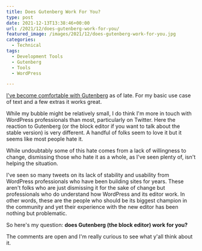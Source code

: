 ```yaml
---
title: Does Gutenberg Work For You?
type: post
date: 2021-12-13T13:38:46+00:00
url: /2021/12/does-gutenberg-work-for-you/
featured_image: /images/2021/12/does-gutenberg-work-for-you.jpg
categories:
  - Technical
tags:
  - Development Tools
  - Gutenberg
  - Tools
  - WordPress

---
```

[I've become comfortable with Gutenberg][1] as of late. For my basic use case of text and a few extras it works great.

While my bubble might be relatively small, I do think I'm more in touch with WordPress professionals than most, particularly on Twitter. Here the reaction to Gutenberg (or the block editor if you want to talk about the stable version) is very different. A handful of folks seem to love it but it seems like most people hate it.

While undoubtably some of this hate comes from a lack of willingness to change, dismissing those who hate it as a whole, as I've seen plenty of, isn't helping the situation.

I've seen so many tweets on its lack of stability and usability from WordPress professionals who have been building sites for years. These aren't folks who are just dismissing it for the sake of change but professionals who do understand how WordPress and its editor work. In other words, these are the people who should be its biggest champion in the community and yet their experience with the new editor has been nothing but problematic.

So here's my question: **does Gutenberg (the block editor) work for you?**

The comments are open and I'm really curious to see what y'all think about it.

 [1]: /2021/11/making-my-peace-with-gutenberg/